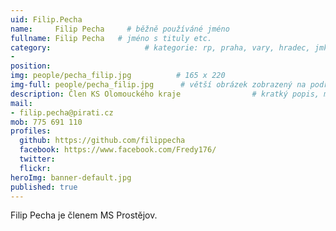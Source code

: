```yaml
---
uid: Filip.Pecha
name:     Filip Pecha     # běžně používáné jméno
fullname: Filip Pecha   # jméno s tituly etc.
category:                     # kategorie: rp, praha, vary, hradec, jmk, senat
- 
position:
img: people/pecha_filip.jpg          # 165 x 220
img-full: people/pecha_filip.jpg      # větší obrázek zobrazený na podrobném profilu
description: Člen KS Olomouckého kraje                # kratký popis, max 160 znaků
mail:
- filip.pecha@pirati.cz
mob: 775 691 110  
profiles:
  github: https://github.com/filippecha
  facebook: https://www.facebook.com/Fredy176/       
  twitter:        
  flickr:       
heroImg: banner-default.jpg
published: true
---
```

Filip Pecha je členem MS Prostějov.
